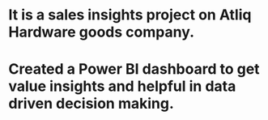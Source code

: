 # It is a sales insights project on Atliq Hardware goods company. 
# Created a Power BI dashboard to get value insights and helpful in data driven decision making.
